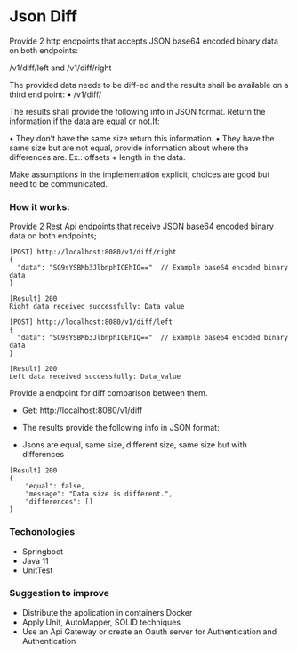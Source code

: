 # Json Diff
Provide 2 http endpoints that accepts JSON base64 encoded binary data on
both endpoints: 

/v1/diff/left and /v1/diff/right

The provided data needs to be diff-ed and the results shall be available on a third end point: 
• /v1/diff/

The results shall provide the following info in JSON format. Return the information if the data are equal or not.If:

• They don’t have the same size return this information.
• They have the same size but are not equal, provide information about where the differences are. Ex.: offsets + length in the data.

Make assumptions in the implementation explicit, choices are good but need to be communicated.

### How it works:
Provide 2 Rest Api endpoints that receive JSON base64 encoded binary data on both endpoints;

```
[POST] http://localhost:8080/v1/diff/right
{
  "data": "SG9sYSBMb3JlbnphICEhIQ=="  // Example base64 encoded binary data
}

[Result] 200
Right data received successfully: Data_value

[POST] http://localhost:8080/v1/diff/left
{
  "data": "SG9sYSBMb3JlbnphICEhIQ=="  // Example base64 encoded binary data
}

[Result] 200
Left data received successfully: Data_value
```

Provide a endpoint for diff comparison between them.
- Get: http://localhost:8080/v1/diff
- The results provide the following info in JSON format:


- Jsons are equal, same size, different size, same size but with differences

```
[Result] 200
{
    "equal": false,
    "message": "Data size is different.",
    "differences": []
}
```

### Techonologies
- Springboot
- Java 11
- UnitTest

### Suggestion to improve
- Distribute the application in containers Docker
- Apply Unit, AutoMapper, SOLID techniques
- Use an Api Gateway or create an Oauth server for Authentication and Authentication
